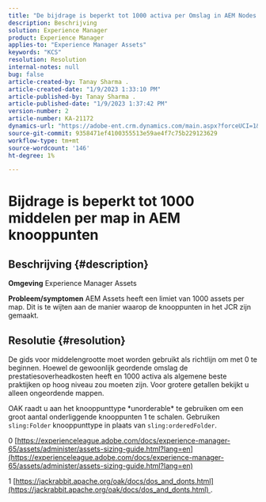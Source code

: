 ```yaml
---
title: "De bijdrage is beperkt tot 1000 activa per Omslag in AEM Nodes."
description: Beschrijving
solution: Experience Manager
product: Experience Manager
applies-to: "Experience Manager Assets"
keywords: "KCS"
resolution: Resolution
internal-notes: null
bug: false
article-created-by: Tanay Sharma .
article-created-date: "1/9/2023 1:33:10 PM"
article-published-by: Tanay Sharma .
article-published-date: "1/9/2023 1:37:42 PM"
version-number: 2
article-number: KA-21172
dynamics-url: "https://adobe-ent.crm.dynamics.com/main.aspx?forceUCI=1&pagetype=entityrecord&etn=knowledgearticle&id=7f168827-2290-ed11-aad1-6045bd006793"
source-git-commit: 9358471ef4100355513e59ae4f7c75b229123629
workflow-type: tm+mt
source-wordcount: '146'
ht-degree: 1%

---
```


# Bijdrage is beperkt tot 1000 middelen per map in AEM knooppunten

## Beschrijving {#description}

<b>Omgeving</b>
Experience Manager Assets


<b>Probleem/symptomen</b>
AEM Assets heeft een limiet van 1000 assets per map. Dit is te wijten aan de manier waarop de knooppunten in het JCR zijn gemaakt.


## Resolutie {#resolution}


De gids voor middelengrootte moet worden gebruikt als richtlijn om met 0 te beginnen. Hoewel de gewoonlijk geordende omslag de prestatiesoverheadkosten heeft en 1000 activa als algemene beste praktijken op hoog niveau zou moeten zijn. Voor grotere getallen bekijkt u alleen ongeordende mappen.

OAK raadt u aan het knooppunttype \*unorderable\* te gebruiken om een groot aantal onderliggende knooppunten 1 te schalen. Gebruiken `sling:Folder` knooppunttype in plaats van `sling:orderedFolder`.

0 [https://experienceleague.adobe.com/docs/experience-manager-65/assets/administer/assets-sizing-guide.html?lang=en](https://experienceleague.adobe.com/docs/experience-manager-65/assets/administer/assets-sizing-guide.html?lang=en)

1 [https://jackrabbit.apache.org/oak/docs/dos_and_donts.html](https://jackrabbit.apache.org/oak/docs/dos_and_donts.html) .
